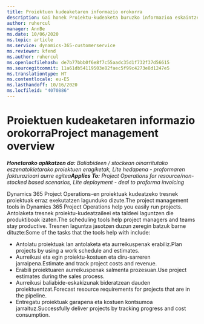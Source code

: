 ```yaml
---
title: Proiektuen kudeaketaren informazio orokorra
description: Gai honek Proiektu-kudeaketa buruzko informazioa eskaintzen du Dynamics 365 Project Operations-en.
author: ruhercul
manager: AnnBe
ms.date: 10/06/2020
ms.topic: article
ms.service: dynamics-365-customerservice
ms.reviewer: kfend
ms.author: ruhercul
ms.openlocfilehash: de7b77bbb0f6e8f7c55aadc35d1f732f37d56615
ms.sourcegitcommit: 11a61db54119503e82faec5f99c4273e8d1247e5
ms.translationtype: HT
ms.contentlocale: eu-ES
ms.lasthandoff: 10/16/2020
ms.locfileid: "4070886"
---
```

# <a name="project-management-overview"></a><span data-ttu-id="ad6b6-103">Proiektuen kudeaketaren informazio orokorra</span><span class="sxs-lookup"><span data-stu-id="ad6b6-103">Project management overview</span></span>

<span data-ttu-id="ad6b6-104">_**Honetarako aplikatzen da:** Baliabideen / stockean oinarritutako eszenatokietarako proiektuen eragiketak, Lite hedapena - proformaren fakturazioari aurre egitea_</span><span class="sxs-lookup"><span data-stu-id="ad6b6-104">_**Applies To:** Project Operations for resource/non-stocked based scenarios, Lite deployment - deal to proforma invoicing_</span></span>

<span data-ttu-id="ad6b6-105">Dynamics 365 Project Operations-en proiektuak kudeatzeko tresnek proiektuak erraz exekutatzen lagunduko dizute.</span><span class="sxs-lookup"><span data-stu-id="ad6b6-105">The project management tools in Dynamics 365 Project Operations help you easily run projects.</span></span> <span data-ttu-id="ad6b6-106">Antolaketa tresnek proiektu-kudeatzaileei eta taldeei laguntzen die produktiboak izaten.</span><span class="sxs-lookup"><span data-stu-id="ad6b6-106">The scheduling tools help project managers and teams stay productive.</span></span> <span data-ttu-id="ad6b6-107">Tresnen laguntza jasotzen duzun zeregin batzuk barne dituzte:</span><span class="sxs-lookup"><span data-stu-id="ad6b6-107">Some of the tasks that the tools help with include:</span></span>

- <span data-ttu-id="ad6b6-108">Antolatu proiektuak lan antolaketa eta aurreikuspenak erabiliz.</span><span class="sxs-lookup"><span data-stu-id="ad6b6-108">Plan projects by using a work schedule and estimates.</span></span>
- <span data-ttu-id="ad6b6-109">Aurreikusi eta egin proiektu-kostuen eta diru-sarreren jarraipena.</span><span class="sxs-lookup"><span data-stu-id="ad6b6-109">Estimate and track project costs and revenue.</span></span>
- <span data-ttu-id="ad6b6-110">Erabili proiektuaren aurreikuspenak salmenta prozesuan.</span><span class="sxs-lookup"><span data-stu-id="ad6b6-110">Use project estimates during the sales process.</span></span>
- <span data-ttu-id="ad6b6-111">Aurreikusi baliabide-eskakizunak bideratzean dauden proiektuentzat.</span><span class="sxs-lookup"><span data-stu-id="ad6b6-111">Forecast resource requirements for projects that are in the pipeline.</span></span>
- <span data-ttu-id="ad6b6-112">Entregatu proiektuak garapena eta kostuen kontsumoa jarraituz.</span><span class="sxs-lookup"><span data-stu-id="ad6b6-112">Successfully deliver projects by tracking progress and cost consumption.</span></span>
